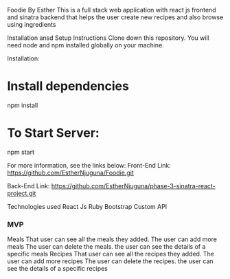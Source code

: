 Foodie By Esther This is a full stack web application with react js frontend and sinatra backend that helps the user create new recipes and also browse using ingredients

Installation ansd Setup Instructions
Clone down this repository. You will need node and npm installed globally on your machine.

Installation:

# Install dependencies

npm install 

# To Start Server:

npm start 

For more information, see the links below: Front-End Link: https://github.com/EstherNjuguna/Foodie.git

Back-End Link: https://github.com/EstherNjuguna/phase-3-sinatra-react-project.git

Technologies used React
 Js 
 Ruby 
 Bootstrap 
 Custom API 
 ### MVP

Meals That user can see all the meals they added. The user can add more meals The user can delete the meals. the user can see the details of a specific meals Recipes That user can see all the recipes they added. The user can add more recipes The user can delete the recipes. the user can see the details of a specific recipes
